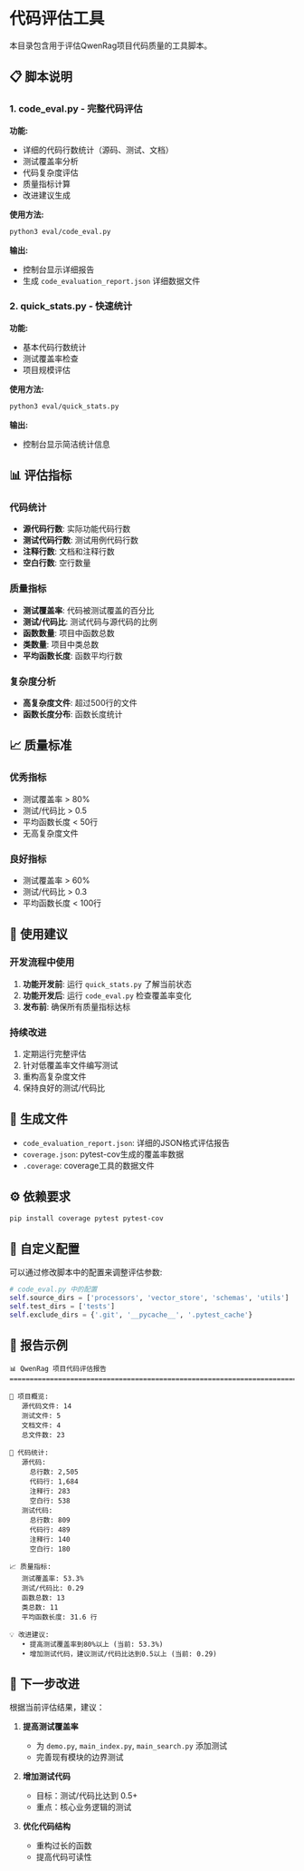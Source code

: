 # 代码评估工具

本目录包含用于评估QwenRag项目代码质量的工具脚本。

## 📋 脚本说明

### 1. code_eval.py - 完整代码评估

**功能:**
- 详细的代码行数统计（源码、测试、文档）
- 测试覆盖率分析
- 代码复杂度评估
- 质量指标计算
- 改进建议生成

**使用方法:**
```bash
python3 eval/code_eval.py
```

**输出:**
- 控制台显示详细报告
- 生成 `code_evaluation_report.json` 详细数据文件

### 2. quick_stats.py - 快速统计

**功能:**
- 基本代码行数统计
- 测试覆盖率检查
- 项目规模评估

**使用方法:**
```bash
python3 eval/quick_stats.py
```

**输出:**
- 控制台显示简洁统计信息

## 📊 评估指标

### 代码统计
- **源代码行数**: 实际功能代码行数
- **测试代码行数**: 测试用例代码行数
- **注释行数**: 文档和注释行数
- **空白行数**: 空行数量

### 质量指标
- **测试覆盖率**: 代码被测试覆盖的百分比
- **测试/代码比**: 测试代码与源代码的比例
- **函数数量**: 项目中函数总数
- **类数量**: 项目中类总数
- **平均函数长度**: 函数平均行数

### 复杂度分析
- **高复杂度文件**: 超过500行的文件
- **函数长度分布**: 函数长度统计

## 📈 质量标准

### 优秀指标
- 测试覆盖率 > 80%
- 测试/代码比 > 0.5
- 平均函数长度 < 50行
- 无高复杂度文件

### 良好指标
- 测试覆盖率 > 60%
- 测试/代码比 > 0.3
- 平均函数长度 < 100行

## 🚀 使用建议

### 开发流程中使用
1. **功能开发前**: 运行 `quick_stats.py` 了解当前状态
2. **功能开发后**: 运行 `code_eval.py` 检查覆盖率变化
3. **发布前**: 确保所有质量指标达标

### 持续改进
1. 定期运行完整评估
2. 针对低覆盖率文件编写测试
3. 重构高复杂度文件
4. 保持良好的测试/代码比

## 📁 生成文件

- `code_evaluation_report.json`: 详细的JSON格式评估报告
- `coverage.json`: pytest-cov生成的覆盖率数据
- `.coverage`: coverage工具的数据文件

## ⚙️ 依赖要求

```bash
pip install coverage pytest pytest-cov
```

## 🔧 自定义配置

可以通过修改脚本中的配置来调整评估参数:

```python
# code_eval.py 中的配置
self.source_dirs = ['processors', 'vector_store', 'schemas', 'utils']
self.test_dirs = ['tests']
self.exclude_dirs = {'.git', '__pycache__', '.pytest_cache'}
```

## 📝 报告示例

```
📊 QwenRag 项目代码评估报告
================================================================================

📁 项目概览:
   源代码文件: 14
   测试文件: 5
   文档文件: 4
   总文件数: 23

📝 代码统计:
   源代码:
     总行数: 2,505
     代码行: 1,684
     注释行: 283
     空白行: 538
   测试代码:
     总行数: 809
     代码行: 489
     注释行: 140
     空白行: 180

📈 质量指标:
   测试覆盖率: 53.3%
   测试/代码比: 0.29
   函数总数: 13
   类总数: 11
   平均函数长度: 31.6 行

💡 改进建议:
   • 提高测试覆盖率到80%以上 (当前: 53.3%)
   • 增加测试代码，建议测试/代码比达到0.5以上 (当前: 0.29)
```

## 🎯 下一步改进

根据当前评估结果，建议：

1. **提高测试覆盖率**
   - 为 `demo.py`, `main_index.py`, `main_search.py` 添加测试
   - 完善现有模块的边界测试

2. **增加测试代码**
   - 目标：测试/代码比达到 0.5+
   - 重点：核心业务逻辑的测试

3. **优化代码结构**
   - 重构过长的函数
   - 提高代码可读性